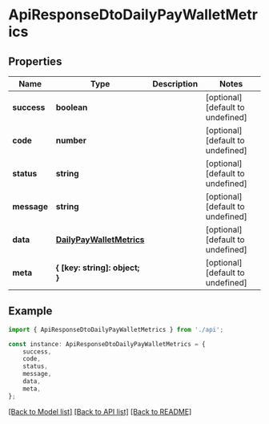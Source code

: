 # ApiResponseDtoDailyPayWalletMetrics


## Properties

Name | Type | Description | Notes
------------ | ------------- | ------------- | -------------
**success** | **boolean** |  | [optional] [default to undefined]
**code** | **number** |  | [optional] [default to undefined]
**status** | **string** |  | [optional] [default to undefined]
**message** | **string** |  | [optional] [default to undefined]
**data** | [**DailyPayWalletMetrics**](DailyPayWalletMetrics.md) |  | [optional] [default to undefined]
**meta** | **{ [key: string]: object; }** |  | [optional] [default to undefined]

## Example

```typescript
import { ApiResponseDtoDailyPayWalletMetrics } from './api';

const instance: ApiResponseDtoDailyPayWalletMetrics = {
    success,
    code,
    status,
    message,
    data,
    meta,
};
```

[[Back to Model list]](../README.md#documentation-for-models) [[Back to API list]](../README.md#documentation-for-api-endpoints) [[Back to README]](../README.md)
